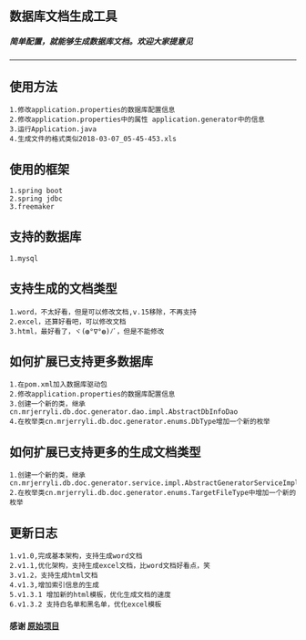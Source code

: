 ## 数据库文档生成工具
#####  ***简单配置，就能够生成数据库文档。欢迎大家提意见***

---
使用方法  
----
    1.修改application.properties的数据库配置信息  
    2.修改application.properties中的属性 application.generator中的信息
    3.运行Application.java  
    4.生成文件的格式类似2018-03-07_05-45-453.xls

使用的框架  
----
    1.spring boot  
    2.spring jdbc  
    3.freemaker  

支持的数据库 
----
    1.mysql  

支持生成的文档类型
----
	1.word，不太好看，但是可以修改文档,v.15移除，不再支持
	2.excel，还算好看吧，可以修改文档
	3.html，最好看了，ヾ(◍°∇°◍)ﾉﾞ，但是不能修改

如何扩展已支持更多数据库
----
    1.在pom.xml加入数据库驱动包
    2.修改application.properties的数据库配置信息
    3.创建一个新的类，继承cn.mrjerryli.db.doc.generator.dao.impl.AbstractDbInfoDao
    4.在枚举类cn.mrjerryli.db.doc.generator.enums.DbType增加一个新的枚举

如何扩展已支持更多的生成文档类型
----
	1.创建一个新的类，继承cn.mrjerryli.db.doc.generator.service.impl.AbstractGeneratorServiceImpl
	2.在枚举类cn.mrjerryli.db.doc.generator.enums.TargetFileType中增加一个新的枚举

更新日志
----
	1.v1.0,完成基本架构，支持生成word文档
	2.v1.1,优化架构，支持生成excel文档，比word文档好看点，笑
	3.v1.2，支持生成html文档
	4.v1.3,增加索引信息的生成
	5.v1.3.1 增加新的html模板，优化生成文档的速度
	6.v1.3.2 支持白名单和黑名单，优化excel模板


#### 感谢 [原始项目](https://gitee.com/shiqiyue/dbDocGenerator/)
